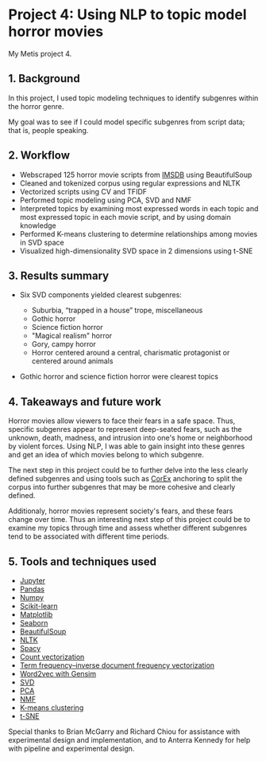 # Project 4: Using NLP to topic model horror movies

My Metis project 4.

## 1. Background
In this project, I used topic modeling techniques to identify subgenres within the horror genre.

My goal was to see if I could model specific subgenres from script data; that is, people speaking.

## 2. Workflow
- Webscraped 125 horror movie scripts from [IMSDB](https://www.imsdb.com/) using BeautifulSoup
- Cleaned and tokenized corpus using regular expressions and NLTK
- Vectorized scripts using CV and TFIDF
- Performed topic modeling using PCA, SVD and NMF
- Interpreted topics by examining most expressed words in each topic and most expressed topic in each movie script, and by using domain knowledge 
- Performed K-means clustering to determine relationships among movies in SVD space
- Visualized high-dimensionality SVD space in 2 dimensions using t-SNE

## 3. Results summary
- Six SVD components yielded clearest subgenres:
  - Suburbia, “trapped in a house” trope, miscellaneous
  - Gothic horror
  - Science fiction horror
  - "Magical realism" horror
  - Gory, campy horror
  - Horror centered around a central, charismatic protagonist or centered around animals
  
 - Gothic horror and science fiction horror were clearest topics

## 4. Takeaways and future work
Horror movies allow viewers to face their fears in a safe space. Thus, specific subgenres appear to represent deep-seated fears, such as the unknown, death, madness, and intrusion into one's home or neighborhood by violent forces. Using NLP, I was able to gain insight into these genres and get an idea of which movies belong to which subgenre.

The next step in this project could be to further delve into the less clearly defined subgenres and using tools such as [CorEx](https://pypi.org/project/corextopic/) anchoring to split the corpus into further subgenres that may be more cohesive and clearly defined.

Additionaly, horror movies represent society's fears, and these fears change over time. Thus an interesting next step of this project could be to examine my topics through time and assess whether different subgenres tend to be associated with different time periods. 


## 5. Tools and techniques used
- [Jupyter](https://jupyter.org/)
- [Pandas](https://pandas.pydata.org/)
- [Numpy](https://numpy.org/)
- [Scikit-learn](https://scikit-learn.org/stable/)
- [Matplotlib](https://matplotlib.org/)
- [Seaborn](https://seaborn.pydata.org/index.html)
- [BeautifulSoup](https://www.crummy.com/software/BeautifulSoup/bs4/doc/)
- [NLTK](https://www.nltk.org/)
- [Spacy](https://spacy.io/)
- [Count vectorization](https://scikit-learn.org/stable/modules/generated/sklearn.feature_extraction.text.CountVectorizer.html) 
- [Term frequency–inverse document frequency vectorization](https://scikit-learn.org/stable/modules/generated/sklearn.feature_extraction.text.TfidfVectorizer.html)
- [Word2vec with Gensim](https://radimrehurek.com/gensim/models/word2vec.html)
- [SVD](https://scikit-learn.org/stable/modules/generated/sklearn.decomposition.TruncatedSVD.html)
- [PCA](https://scikit-learn.org/stable/modules/generated/sklearn.decomposition.PCA.html)
- [NMF](https://scikit-learn.org/stable/modules/generated/sklearn.decomposition.NMF.html)
- [K-means clustering](https://scikit-learn.org/stable/modules/generated/sklearn.cluster.KMeans.html)
- [t-SNE](https://scikit-learn.org/stable/modules/generated/sklearn.manifold.TSNE.html)

Special thanks to Brian McGarry and Richard Chiou for assistance with experimental design and implementation, and to Anterra Kennedy for help with pipeline and experimental design.

